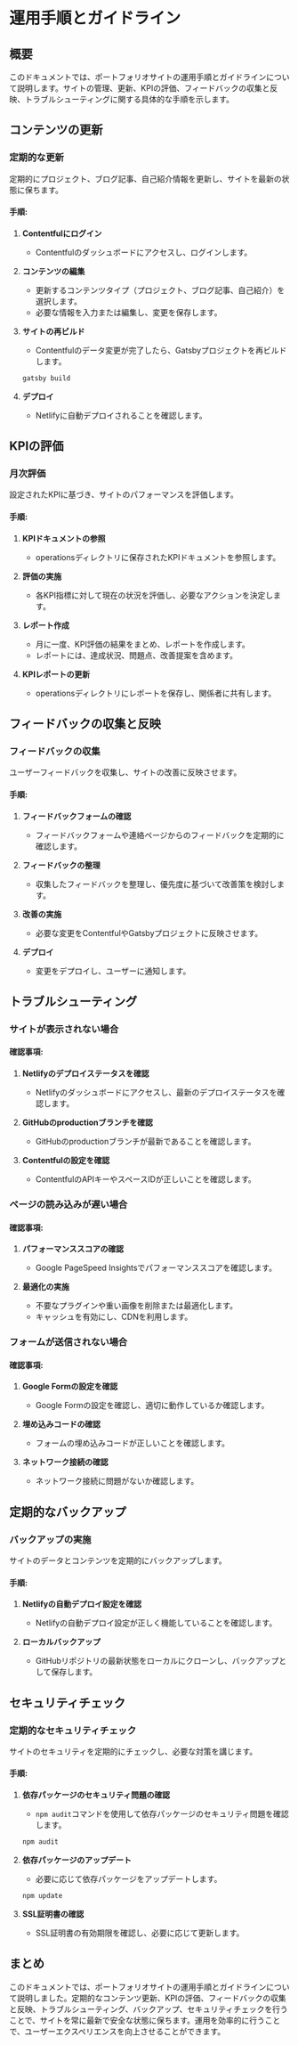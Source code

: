 # 運用手順とガイドライン

## 概要
このドキュメントでは、ポートフォリオサイトの運用手順とガイドラインについて説明します。サイトの管理、更新、KPIの評価、フィードバックの収集と反映、トラブルシューティングに関する具体的な手順を示します。

## コンテンツの更新

### 定期的な更新
定期的にプロジェクト、ブログ記事、自己紹介情報を更新し、サイトを最新の状態に保ちます。

#### 手順:
1. **Contentfulにログイン**
   - Contentfulのダッシュボードにアクセスし、ログインします。

2. **コンテンツの編集**
   - 更新するコンテンツタイプ（プロジェクト、ブログ記事、自己紹介）を選択します。
   - 必要な情報を入力または編集し、変更を保存します。

3. **サイトの再ビルド**
   - Contentfulのデータ変更が完了したら、Gatsbyプロジェクトを再ビルドします。
   ```sh
   gatsby build
   ```

4. **デプロイ**
   - Netlifyに自動デプロイされることを確認します。

## KPIの評価

### 月次評価
設定されたKPIに基づき、サイトのパフォーマンスを評価します。

#### 手順:
1. **KPIドキュメントの参照**
   - operationsディレクトリに保存されたKPIドキュメントを参照します。

2. **評価の実施**
   - 各KPI指標に対して現在の状況を評価し、必要なアクションを決定します。

3. **レポート作成**
   - 月に一度、KPI評価の結果をまとめ、レポートを作成します。
   - レポートには、達成状況、問題点、改善提案を含めます。

4. **KPIレポートの更新**
   - operationsディレクトリにレポートを保存し、関係者に共有します。

## フィードバックの収集と反映

### フィードバックの収集
ユーザーフィードバックを収集し、サイトの改善に反映させます。

#### 手順:
1. **フィードバックフォームの確認**
   - フィードバックフォームや連絡ページからのフィードバックを定期的に確認します。

2. **フィードバックの整理**
   - 収集したフィードバックを整理し、優先度に基づいて改善策を検討します。

3. **改善の実施**
   - 必要な変更をContentfulやGatsbyプロジェクトに反映させます。

4. **デプロイ**
   - 変更をデプロイし、ユーザーに通知します。

## トラブルシューティング

### サイトが表示されない場合

#### 確認事項:
1. **Netlifyのデプロイステータスを確認**
   - Netlifyのダッシュボードにアクセスし、最新のデプロイステータスを確認します。

2. **GitHubのproductionブランチを確認**
   - GitHubのproductionブランチが最新であることを確認します。

3. **Contentfulの設定を確認**
   - ContentfulのAPIキーやスペースIDが正しいことを確認します。

### ページの読み込みが遅い場合

#### 確認事項:
1. **パフォーマンススコアの確認**
   - Google PageSpeed Insightsでパフォーマンススコアを確認します。

2. **最適化の実施**
   - 不要なプラグインや重い画像を削除または最適化します。
   - キャッシュを有効にし、CDNを利用します。

### フォームが送信されない場合

#### 確認事項:
1. **Google Formの設定を確認**
   - Google Formの設定を確認し、適切に動作しているか確認します。

2. **埋め込みコードの確認**
   - フォームの埋め込みコードが正しいことを確認します。

3. **ネットワーク接続の確認**
   - ネットワーク接続に問題がないか確認します。

## 定期的なバックアップ

### バックアップの実施
サイトのデータとコンテンツを定期的にバックアップします。

#### 手順:
1. **Netlifyの自動デプロイ設定を確認**
   - Netlifyの自動デプロイ設定が正しく機能していることを確認します。

2. **ローカルバックアップ**
   - GitHubリポジトリの最新状態をローカルにクローンし、バックアップとして保存します。

## セキュリティチェック

### 定期的なセキュリティチェック
サイトのセキュリティを定期的にチェックし、必要な対策を講じます。

#### 手順:
1. **依存パッケージのセキュリティ問題の確認**
   - `npm audit`コマンドを使用して依存パッケージのセキュリティ問題を確認します。
   ```sh
   npm audit
   ```

2. **依存パッケージのアップデート**
   - 必要に応じて依存パッケージをアップデートします。
   ```sh
   npm update
   ```

3. **SSL証明書の確認**
   - SSL証明書の有効期限を確認し、必要に応じて更新します。

## まとめ
このドキュメントでは、ポートフォリオサイトの運用手順とガイドラインについて説明しました。定期的なコンテンツ更新、KPIの評価、フィードバックの収集と反映、トラブルシューティング、バックアップ、セキュリティチェックを行うことで、サイトを常に最新で安全な状態に保ちます。運用を効率的に行うことで、ユーザーエクスペリエンスを向上させることができます。